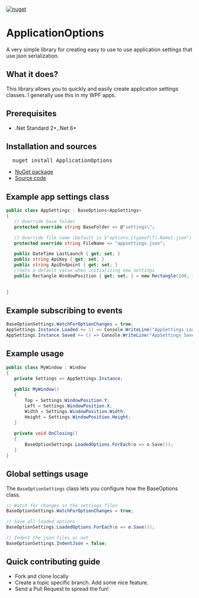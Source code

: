 
[![nuget][nuget-badge1]][nuget-url1]

 [nuget-badge1]: https://img.shields.io/badge/nuget-v2.0.0-blue.svg
 [nuget-url1]: https://www.nuget.org/packages/ApplicationOptions
 [source-url]: https://github.com/skint007/ApplicationOptions
 # ApplicationOptions
 A very simple library for creating easy to use to use application settings that use json serialization.

## What it does?

This library allows you to quickly and easily create application settings classes. 
I generally use this in my WPF apps.

## Prerequisites

 - .Net Standard 2+,.Net 6+

## Installation and sources

<pre>
  nuget install ApplicationOptions
</pre>

 - [NuGet package][nuget-url1]
 - [Source code][source-url]

 ## Example app settings class
 
 ```csharp
public class AppSettings : BaseOptions<AppSettings>
{
	// Override base folder
	protected override string BaseFolder => @"settings\";

	// Override file name (Default is $"options.{typeof(T).Name}.json")
	protected override string FileName => "appsettings.json";

	public DateTime LastLaunch { get; set; }
	public string ApiKey { get; set; }
	public string ApiEndpoint { get; set; }
	//Sets a default value when initializing new settings
	public Rectangle WindowPosition { get; set; } = new Rectangle(100, 100, 850, 900);

	
}
```

## Example subscribing to events
```csharp
BaseOptionSettings.WatchForOptionChanges = true;
AppSettings.Instance.Loaded += () => Console.WriteLine("AppSettings Loaded");
AppSettings.Instance.Saved += () => Console.WriteLine("AppSettings Saved");
 ```
 
 ## Example usage
 ```csharp
public class MyWindow : Window
{
	private Settings => AppSettings.Instance;
	
	public MyWindow()
	{
		Top = Settings.WindowPosition.Y;
		Left = Settings.WindowPosition.X;
		Width = Settings.WindowPosition.Width;
		Height = Settings.WindowPosition.Height;
	}
	
	private void OnClosing()
	{
		BaseOptionSettings.LoadedOptions.ForEach(o => o.Save());
	}
}
 ```

 ## Global settings usage
 The `BaseOptionSettings` class lets you configure how the BaseOptions class.
 ```csharp
 // Watch for changes in the settings files
 BaseOptionSettings.WatchForOptionChanges = true;

 // Save all loaded options
 BaseOptionSettings.LoadedOptions.ForEach(o => o.Save());

 // Indent the json files or not
 BaseOptionSettings.IndentJson = false;
 ```
## Quick contributing guide

 - Fork and clone locally
 - Create a topic specific branch. Add some nice feature.
 - Send a Pull Request to spread the fun!

